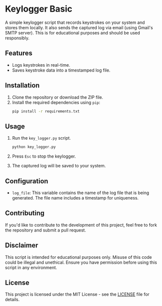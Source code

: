 # Keylogger Basic

A simple keylogger script that records keystrokes on your system and stores them locally. It also sends the captured log via email (using Gmail's SMTP server). This is for educational purposes and should be used responsibly.

## Features

- Logs keystrokes in real-time.
- Saves keystroke data into a timestamped log file.


## Installation

1. Clone the repository or download the ZIP file.
2. Install the required dependencies using `pip`:
    ```bash
    pip install -r requirements.txt
    ```

## Usage

1. Run the `key_logger.py` script.
    ```bash
    python key_logger.py
    ```

2. Press `Esc` to stop the keylogger.
3. The captured log will be saved to your system.
## Configuration

- `log_file`: This variable contains the name of the log file that is being generated. The file name includes a timestamp for uniqueness.

## Contributing

If you'd like to contribute to the development of this project, feel free to fork the repository and submit a pull request.

## Disclaimer

This script is intended for educational purposes only. Misuse of this code could be illegal and unethical. Ensure you have permission before using this script in any environment.

## License

This project is licensed under the MIT License - see the [LICENSE](LICENSE) file for details.

